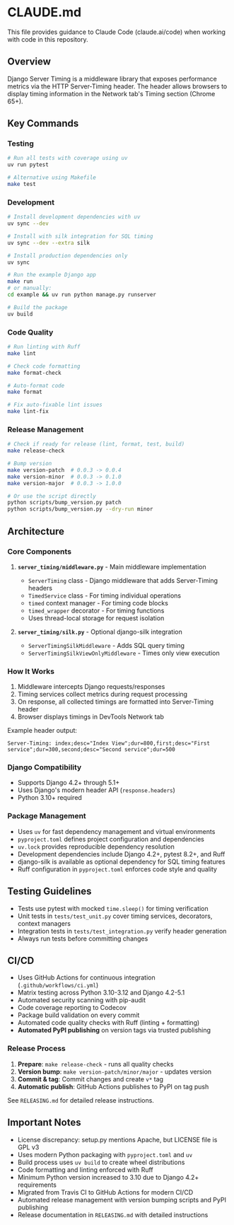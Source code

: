 # CLAUDE.md

This file provides guidance to Claude Code (claude.ai/code) when working with code in this repository.

## Overview

Django Server Timing is a middleware library that exposes performance metrics via the HTTP Server-Timing header. The header allows browsers to display timing information in the Network tab's Timing section (Chrome 65+).

## Key Commands

### Testing
```bash
# Run all tests with coverage using uv
uv run pytest

# Alternative using Makefile
make test
```

### Development
```bash
# Install development dependencies with uv
uv sync --dev

# Install with silk integration for SQL timing
uv sync --dev --extra silk

# Install production dependencies only
uv sync

# Run the example Django app
make run
# or manually:
cd example && uv run python manage.py runserver

# Build the package
uv build
```

### Code Quality
```bash
# Run linting with Ruff
make lint

# Check code formatting
make format-check

# Auto-format code
make format

# Fix auto-fixable lint issues
make lint-fix
```

### Release Management
```bash
# Check if ready for release (lint, format, test, build)
make release-check

# Bump version
make version-patch  # 0.0.3 -> 0.0.4
make version-minor  # 0.0.3 -> 0.1.0
make version-major  # 0.0.3 -> 1.0.0

# Or use the script directly
python scripts/bump_version.py patch
python scripts/bump_version.py --dry-run minor
```

## Architecture

### Core Components

1. **`server_timing/middleware.py`** - Main middleware implementation
   - `ServerTiming` class - Django middleware that adds Server-Timing headers
   - `TimedService` class - For timing individual operations
   - `timed` context manager - For timing code blocks
   - `timed_wrapper` decorator - For timing functions
   - Uses thread-local storage for request isolation

2. **`server_timing/silk.py`** - Optional django-silk integration
   - `ServerTimingSilkMiddleware` - Adds SQL query timing
   - `ServerTimingSilkViewOnlyMiddleware` - Times only view execution

### How It Works

1. Middleware intercepts Django requests/responses
2. Timing services collect metrics during request processing
3. On response, all collected timings are formatted into Server-Timing header
4. Browser displays timings in DevTools Network tab

Example header output:
```
Server-Timing: index;desc="Index View";dur=800,first;desc="First service";dur=300,second;desc="Second service";dur=500
```

### Django Compatibility

- Supports Django 4.2+ through 5.1+
- Uses Django's modern header API (`response.headers`)
- Python 3.10+ required

### Package Management

- Uses `uv` for fast dependency management and virtual environments
- `pyproject.toml` defines project configuration and dependencies
- `uv.lock` provides reproducible dependency resolution
- Development dependencies include Django 4.2+, pytest 8.2+, and Ruff
- django-silk is available as optional dependency for SQL timing features
- Ruff configuration in `pyproject.toml` enforces code style and quality

## Testing Guidelines

- Tests use pytest with mocked `time.sleep()` for timing verification
- Unit tests in `tests/test_unit.py` cover timing services, decorators, context managers
- Integration tests in `tests/test_integration.py` verify header generation
- Always run tests before committing changes

## CI/CD

- Uses GitHub Actions for continuous integration (`.github/workflows/ci.yml`)
- Matrix testing across Python 3.10-3.12 and Django 4.2-5.1 
- Automated security scanning with pip-audit
- Code coverage reporting to Codecov
- Package build validation on every commit
- Automated code quality checks with Ruff (linting + formatting)
- **Automated PyPI publishing** on version tags via trusted publishing

### Release Process

1. **Prepare**: `make release-check` - runs all quality checks
2. **Version bump**: `make version-patch/minor/major` - updates version
3. **Commit & tag**: Commit changes and create `v*` tag
4. **Automatic publish**: GitHub Actions publishes to PyPI on tag push

See `RELEASING.md` for detailed release instructions.

## Important Notes

- License discrepancy: setup.py mentions Apache, but LICENSE file is GPL v3
- Uses modern Python packaging with `pyproject.toml` and `uv`
- Build process uses `uv build` to create wheel distributions
- Code formatting and linting enforced with Ruff
- Minimum Python version increased to 3.10 due to Django 4.2+ requirements
- Migrated from Travis CI to GitHub Actions for modern CI/CD
- Automated release management with version bumping scripts and PyPI publishing
- Release documentation in `RELEASING.md` with detailed instructions